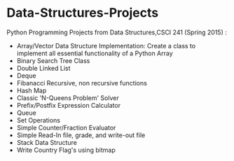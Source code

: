 # Data-Structures-Projects
Python Programming Projects from Data Structures,CSCI 241 (Spring 2015) :

- Array/Vector Data Structure Implementation: Create a class to implement all essential functionality of a Python Array
- Binary Search Tree Class
- Double Linked List
- Deque
- Fibanacci Recursive, non recursive functions
- Hash Map
- Classic 'N-Queens Problem' Solver
- Prefix/Postfix Expression Calculator
- Queue
- Set Operations
- Simple Counter/Fraction Evaluator
- Simple Read-In file, grade, and write-out file
- Stack Data Structure
- Write Country Flag's using bitmap 
